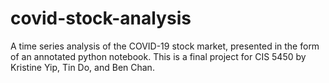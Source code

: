 # covid-stock-analysis
A time series analysis of the COVID-19 stock market, presented in the form of an annotated python notebook. This is a final project for CIS 5450 by Kristine Yip, Tin Do, and Ben Chan.
